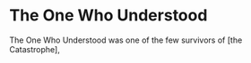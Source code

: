 # The One Who Understood
The One Who Understood was one of the few survivors of [the Catastrophe], 
